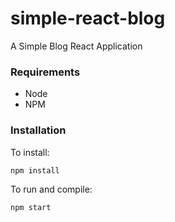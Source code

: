 # simple-react-blog
A Simple Blog React Application

### Requirements
* Node
* NPM

### Installation
To install:
```
npm install
```

To run and compile:
```
npm start
```